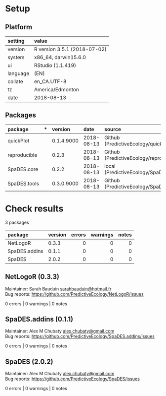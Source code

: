 # Setup

## Platform

|setting  |value                        |
|:--------|:----------------------------|
|version  |R version 3.5.1 (2018-07-02) |
|system   |x86_64, darwin15.6.0         |
|ui       |RStudio (1.1.419)            |
|language |(EN)                         |
|collate  |en_CA.UTF-8                  |
|tz       |America/Edmonton             |
|date     |2018-08-13                   |

## Packages

|package      |*  |version    |date       |source                                          |
|:------------|:--|:----------|:----------|:-----------------------------------------------|
|quickPlot    |   |0.1.4.9000 |2018-08-13 |Github (PredictiveEcology/quickPlot@eb1734e)    |
|reproducible |   |0.2.3      |2018-08-13 |Github (PredictiveEcology/reproducible@7f24cc6) |
|SpaDES.core  |   |0.2.2      |2018-08-13 |local (PredictiveEcology/SpaDES.core@587bc55)   |
|SpaDES.tools |   |0.3.0.9000 |2018-08-13 |Github (PredictiveEcology/SpaDES.tools@445856a) |

# Check results

3 packages

|package       |version | errors| warnings| notes|
|:-------------|:-------|------:|--------:|-----:|
|NetLogoR      |0.3.3   |      0|        0|     0|
|SpaDES.addins |0.1.1   |      0|        0|     0|
|SpaDES        |2.0.2   |      0|        0|     0|

## NetLogoR (0.3.3)
Maintainer: Sarah Bauduin <sarahbauduin@hotmail.fr>  
Bug reports: https://github.com/PredictiveEcology/NetLogoR/issues

0 errors | 0 warnings | 0 notes

## SpaDES.addins (0.1.1)
Maintainer: Alex M Chubaty <alex.chubaty@gmail.com>  
Bug reports: https://github.com/PredictiveEcology/SpaDES.addins/issues

0 errors | 0 warnings | 0 notes

## SpaDES (2.0.2)
Maintainer: Alex M Chubaty <alex.chubaty@gmail.com>  
Bug reports: https://github.com/PredictiveEcology/SpaDES/issues

0 errors | 0 warnings | 0 notes

